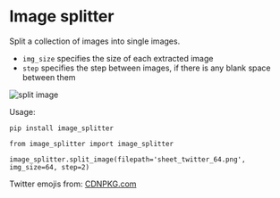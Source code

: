 # Image splitter

Split a collection of images into single images. <br>
* `img_size` specifies the size of each extracted image 
* `step` specifies the step between images, if there is any blank space between them

![split image](https://github.com/eera-l/image_splitter/blob/master/image_splitter/images/split_emojis.png)


Usage:
```
pip install image_splitter
```

```
from image_splitter import image_splitter

image_splitter.split_image(filepath='sheet_twitter_64.png', img_size=64, step=2)
```

Twitter emojis from: [CDNPKG.com](https://www.cdnpkg.com/emoji-datasource/file/sheet_twitter_64.png/)


